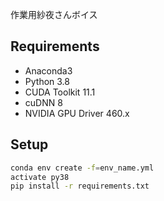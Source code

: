 作業用紗夜さんボイス

## Requirements

- Anaconda3
- Python 3.8
- CUDA Toolkit 11.1
- cuDNN 8
- NVIDIA GPU Driver 460.x

## Setup

```sh
conda env create -f=env_name.yml
activate py38
pip install -r requirements.txt
```
